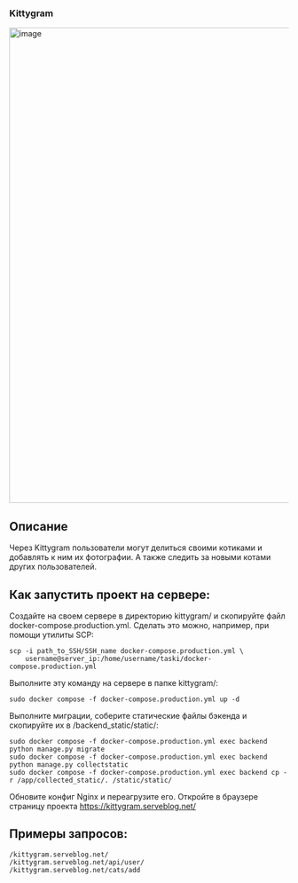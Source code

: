 ### Kittygram
<img width="857" alt="image" src="https://github.com/evgeniazagorodnykh/kittygram_final/assets/129388336/95d7cabb-0823-430c-9880-61f2ce9d0ea7">


## Описание

Через Kittygram пользователи могут делиться своими котиками и добавлять к ним их фотографии. А также следить за новыми котами других пользователей.

## Как запустить проект на сервере:

Создайте на своем сервере в директорию kittygram/  и скопируйте файл docker-compose.production.yml. Сделать это можно, например, при помощи утилиты SCP:
```
scp -i path_to_SSH/SSH_name docker-compose.production.yml \
    username@server_ip:/home/username/taski/docker-compose.production.yml
```
Выполните эту команду на сервере в папке kittygram/:
```
sudo docker compose -f docker-compose.production.yml up -d
```
Выполните миграции, соберите статические файлы бэкенда и скопируйте их в /backend_static/static/:
```
sudo docker compose -f docker-compose.production.yml exec backend python manage.py migrate
sudo docker compose -f docker-compose.production.yml exec backend python manage.py collectstatic
sudo docker compose -f docker-compose.production.yml exec backend cp -r /app/collected_static/. /static/static/
```
Обновите конфиг Nginx и переагрузите его.
Откройте в браузере страницу проекта https://kittygram.serveblog.net/

## Примеры запросов:
```
/kittygram.serveblog.net/
/kittygram.serveblog.net/api/user/
/kittygram.serveblog.net/cats/add
```
